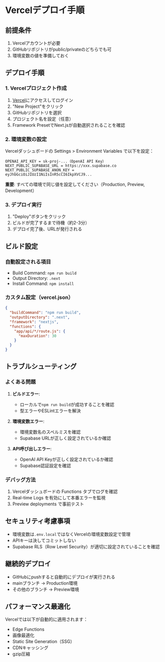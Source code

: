# Vercelデプロイ手順

## 前提条件

1. Vercelアカウントが必要
2. GitHubリポジトリがpublic/privateのどちらでも可
3. 環境変数の値を準備しておく

## デプロイ手順

### 1. Vercelプロジェクト作成

1. [Vercel](https://vercel.com/)にアクセスしてログイン
2. "New Project"をクリック
3. GitHubリポジトリを選択
4. プロジェクト名を設定（任意）
5. Framework PresetでNext.jsが自動選択されることを確認

### 2. 環境変数の設定

Vercelダッシュボードの Settings > Environment Variables で以下を設定：

```
OPENAI_API_KEY = sk-proj-...（OpenAI API Key）
NEXT_PUBLIC_SUPABASE_URL = https://xxx.supabase.co
NEXT_PUBLIC_SUPABASE_ANON_KEY = eyJhbGciOiJIUzI1NiIsInR5cCI6IkpXVCJ9...
```

**重要**: すべての環境で同じ値を設定してください（Production, Preview, Development）

### 3. デプロイ実行

1. "Deploy"ボタンをクリック
2. ビルドが完了するまで待機（約2-3分）
3. デプロイ完了後、URLが発行される

## ビルド設定

### 自動設定される項目

- Build Command: `npm run build`
- Output Directory: `.next`
- Install Command: `npm install`

### カスタム設定（vercel.json）

```json
{
  "buildCommand": "npm run build",
  "outputDirectory": ".next",
  "framework": "nextjs",
  "functions": {
    "app/api/*/route.js": {
      "maxDuration": 30
    }
  }
}
```

## トラブルシューティング

### よくある問題

1. **ビルドエラー**: 
   - ローカルで`npm run build`が成功することを確認
   - 型エラーやESLintエラーを解決

2. **環境変数エラー**:
   - 環境変数名のスペルミスを確認
   - Supabase URLが正しく設定されているか確認

3. **API呼び出しエラー**:
   - OpenAI API Keyが正しく設定されているか確認
   - Supabase認証設定を確認

### デバッグ方法

1. Vercelダッシュボードの Functions タブでログを確認
2. Real-time Logs を有効にして本番エラーを監視
3. Preview deployments で事前テスト

## セキュリティ考慮事項

- 環境変数は`.env.local`ではなくVercelの環境変数設定で管理
- APIキーは決してコミットしない
- Supabase RLS（Row Level Security）が適切に設定されていることを確認

## 継続的デプロイ

- GitHubにpushすると自動的にデプロイが実行される
- mainブランチ → Production環境
- その他のブランチ → Preview環境

## パフォーマンス最適化

Vercelでは以下が自動的に適用されます：

- Edge Functions
- 画像最適化
- Static Site Generation（SSG）
- CDNキャッシング
- gzip圧縮